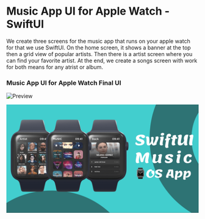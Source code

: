 # Music App UI for Apple Watch - SwiftUI



We create three screens for the music app that runs on your apple watch for that we use SwiftUI. On the home screen, it shows a banner at the top then a grid view of popular artists. Then there is a artist screen where you can find your favorite artist. At the end, we create a songs screen with work for both means for any atrist or album.

### Music App UI for Apple Watch Final UI

![Preview](images/gif.gif)

![App UI](images/ui.png)

